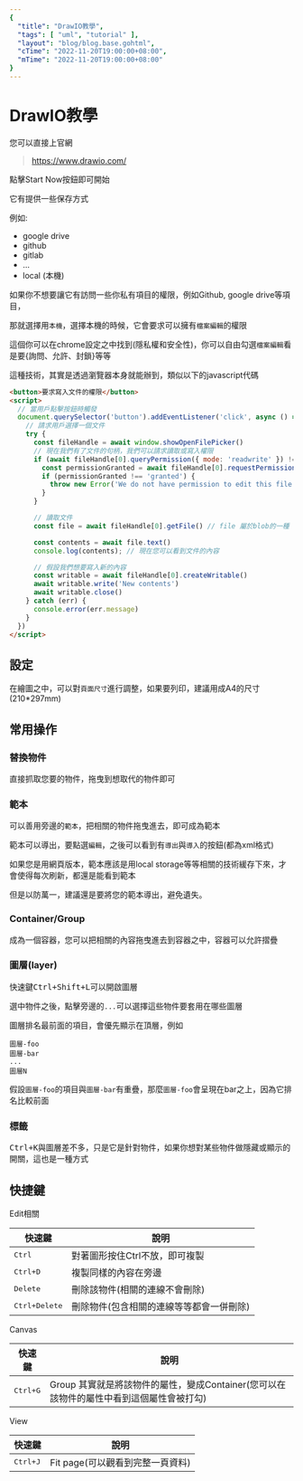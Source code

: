 ```yaml
---
{
  "title": "DrawIO教學",
  "tags": [ "uml", "tutorial" ],
  "layout": "blog/blog.base.gohtml",
  "cTime": "2022-11-20T19:00:00+08:00",
  "mTime": "2022-11-20T19:00:00+08:00"
}
---
```


# DrawIO教學

您可以直接上官網

> https://www.drawio.com/

點擊Start Now按鈕即可開始

它有提供一些保存方式

例如:

- google drive
- github
- gitlab
- ...
- local (本機)

如果你不想要讓它有訪問一些你私有項目的權限，例如Github, google drive等項目，

那就選擇用`本機`，選擇本機的時候，它會要求可以擁有`檔案編輯`的權限

這個你可以在chrome設定之中找到(隱私權和安全性)，你可以自由勾選`檔案編輯`看是要{詢問、允許、封鎖}等等

這種技術，其實是透過瀏覽器本身就能辦到，類似以下的javascript代碼

```html
<button>要求寫入文件的權限</button>
<script>
  // 當用戶點擊按鈕時觸發
  document.querySelector('button').addEventListener('click', async () => {
    // 請求用戶選擇一個文件
    try {
      const fileHandle = await window.showOpenFilePicker()
      // 現在我們有了文件的句柄，我們可以請求讀取或寫入權限
      if (await fileHandle[0].queryPermission({ mode: 'readwrite' }) !== 'granted') {
        const permissionGranted = await fileHandle[0].requestPermission({ mode: 'readwrite' })
        if (permissionGranted !== 'granted') {
          throw new Error('We do not have permission to edit this file.')
        }
      }

      // 讀取文件
      const file = await fileHandle[0].getFile() // file 屬於blob的一種

      const contents = await file.text()
      console.log(contents); // 現在您可以看到文件的內容

      // 假設我們想要寫入新的內容
      const writable = await fileHandle[0].createWritable()
      await writable.write('New contents')
      await writable.close()
    } catch (err) {
      console.error(err.message)
    }
  })
</script>
```

## 設定

在繪圖之中，可以對`頁面尺寸`進行調整，如果要列印，建議用成A4的尺寸(210*297mm)

## 常用操作

### 替換物件

直接抓取您要的物件，拖曳到想取代的物件即可

### 範本

可以善用旁邊的`範本`，把相關的物件拖曳進去，即可成為範本

範本可以導出，要點選`編輯`，之後可以看到有`導出`與`導入`的按鈕(都為xml格式)

如果您是用網頁版本，範本應該是用local storage等等相關的技術緩存下來，才會使得每次刷新，都還是能看到範本

但是以防萬一，建議還是要將您的範本導出，避免遺失。

### Container/Group

成為一個容器，您可以把相關的內容拖曳進去到容器之中，容器可以允許摺疊

### 圖層(layer)

快速鍵<kbd>Ctrl+Shift+L</kbd>可以開啟圖層

選中物件之後，點擊旁邊的`...`可以選擇這些物件要套用在哪些圖層

圖層排名最前面的項目，會優先顯示在頂層，例如

```
圖層-foo
圖層-bar
...
圖層N
```

假設`圖層-foo`的項目與`圖層-bar`有重疊，那麼`圖層-foo`會呈現在bar之上，因為它排名比較前面

### 標籤

<kbd>Ctrl+K</kbd>與圖層差不多，只是它是針對物件，如果你想對某些物件做隱藏或顯示的開關，這也是一種方式

## 快捷鍵

Edit相關

| 快速鍵                    | 說明 |
|------------------------| ---- |
| <kbd>Ctrl</kbd>        | 對著圖形按住Ctrl不放，即可複製
| <kbd>Ctrl+D</kbd>      | 複製同樣的內容在旁邊
| <kbd>Delete</kbd> | 刪除該物件(相關的連線不會刪除)
| <kbd>Ctrl+Delete</kbd> | 刪除物件(包含相關的連線等等都會一併刪除)

Canvas

| 快速鍵              | 說明 |
|------------------| ---- |
| <kbd>Ctrl+G</kbd> | Group 其實就是將該物件的屬性，變成Container(您可以在該物件的屬性中看到這個屬性會被打勾)

View

| 快速鍵              | 說明 |
|------------------| ---- |
| <kbd>Ctrl+J</kbd> | Fit page(可以觀看到完整一頁資料)
